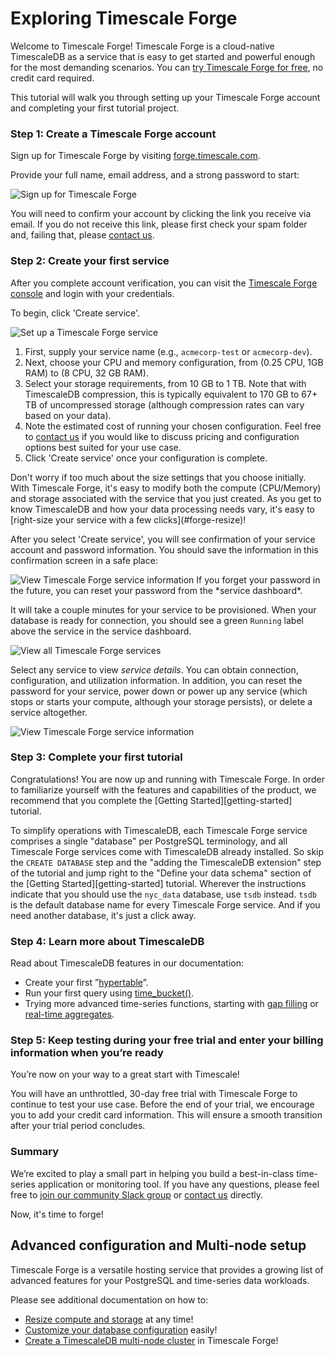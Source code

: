 # Exploring Timescale Forge

Welcome to Timescale Forge! Timescale Forge is a cloud-native TimescaleDB
as a service that is easy to get started and powerful enough for the most
demanding scenarios. You can
[try Timescale Forge for free][forge-signup], no credit card required.

This tutorial will walk you through setting up your Timescale Forge account and
completing your first tutorial project.

### Step 1: Create a Timescale Forge account [](step1-create-account)

Sign up for Timescale Forge by visiting [forge.timescale.com][forge-signup].

Provide your full name, email address, and a strong password to start:

<img class="main-content__illustration" src="https://assets.iobeam.com/images/docs/forge_images/timescale-forge-signup-page.png" alt="Sign up for Timescale Forge"/>

You will need to confirm your account by clicking the link you receive via
email. If you do not receive this link, please first check your spam folder
and, failing that, please [contact us][contact-timescale].

### Step 2: Create your first service [](step2-create-service)

 After you complete account verification, you can visit the
 [Timescale Forge console][forge-console] and login with your credentials.

 To begin, click 'Create service'.

<img class="main-content__illustration" src="https://assets.iobeam.com/images/docs/forge_images/timescale-forge-service-creation.png" alt="Set up a Timescale Forge service"/>

1. First, supply your service name (e.g., `acmecorp-test` or `acmecorp-dev`).
1. Next, choose your CPU and memory configuration, from (0.25 CPU, 1GB RAM) to
(8 CPU, 32 GB RAM).
1. Select your storage requirements, from 10 GB to 1 TB.  Note that with TimescaleDB
compression, this is typically equivalent to 170 GB to 67+ TB of uncompressed
storage (although compression rates can vary based on your data).
1. Note the estimated cost of running your chosen configuration. Feel free to
[contact us][contact-timescale] if you would like to discuss pricing and
configuration options best suited for your use case.
1. Click 'Create service' once your configuration is complete.

<highlight type="tip">
Don't worry if too much about the size settings that you choose initially. With
Timescale Forge, it's easy to modify both the compute (CPU/Memory) and storage
associated with the service that you just created. As you get to know
TimescaleDB and how your data processing needs vary, it's easy to
[right-size your service with a few clicks](#forge-resize)!
</highlight>

After you select 'Create service', you will see confirmation of your service account and
password information. You should save the information in this confirmation screen in
a safe place:

<img class="main-content__illustration" src="https://assets.iobeam.com/images/docs/forge_images/timescale-forge-service-confirmation.png" alt="View Timescale Forge service information"/>

<highlight type="warning">
 If you forget your password in the future, you can reset your password from the *service dashboard*.
</highlight>

It will take a couple minutes for your service to be provisioned. When your database is
ready for connection, you should see a green `Running` label above the service in the
service dashboard.

<img class="main-content__illustration" src="https://assets.iobeam.com/images/docs/forge_images/timescale-forge-service-dashboard.png" alt="View all Timescale Forge services"/>

Select any service to view *service details*. You can obtain connection,
configuration, and utilization information. In addition, you can reset the
password for your service, power down or power up any service (which stops
or starts your compute, although your storage persists), or delete
a service altogether.

<img class="main-content__illustration" src="https://assets.iobeam.com/images/docs/forge_images/timescale-forge-service-details.png" alt="View Timescale Forge service information"/>

### Step 3: Complete your first tutorial [](step3-tutorial)

Congratulations! You are now up and running with Timescale Forge. In order to
familiarize yourself with the features and capabilities of the product, we
recommend that you complete the [Getting Started][getting-started] tutorial.

To simplify operations with TimescaleDB, each Timescale Forge service comprises a
single "database" per PostgreSQL terminology, and all Timescale Forge services
come with TimescaleDB already installed. So skip the `CREATE DATABASE` step
and the "adding the TimescaleDB extension" step of the tutorial and
jump right to the "Define your data schema" section of the [Getting Started][getting-started]
tutorial. Wherever the instructions indicate that you should use the `nyc_data`
database, use `tsdb` instead. `tsdb` is the default database name for every
Timescale Forge service. And if you need another database, it's just a click away.

### Step 4: Learn more about TimescaleDB

Read about TimescaleDB features in our documentation:

- Create your first ”[hypertable][hypertable-info]”.
- Run your first query using [time_bucket()][time-bucket-info].
- Trying more advanced time-series functions, starting with [gap filling][gap-filling-info] or [real-time aggregates][aggregates-info].

### Step 5: Keep testing during your free trial and enter your billing information when you’re ready

You’re now on your way to a great start with Timescale!

You will have an unthrottled, 30-day free trial with Timescale Forge to
continue to test your use case. Before the end of your trial, we encourage you
to add your credit card information. This will ensure a smooth transition after
your trial period concludes.

### Summary

We’re excited to play a small part in helping you build a best-in-class
time-series application or monitoring tool. If you have any questions, please
feel free to [join our community Slack group][slack-info]
or [contact us][contact-timescale] directly.

Now, it's time to forge!

## Advanced configuration and Multi-node setup
Timescale Forge is a versatile hosting service that provides a growing list of
advanced features for your PostgreSQL and time-series data workloads.

Please see additional documentation on how to:
 * [Resize compute and storage][resize] at any time!
 * [Customize your database configuration][configuration] easily!
 * [Create a TimescaleDB multi-node cluster][multi-node] in Timescale Forge!

[forge-signup]: https://forge.timescale.com
[billing-info]: /forge/managing-billing-payments
[slack-info]: https://slack-login.timescale.com
[install-psql]: /how-to-guides/connecting/psql/
[hello-timescale]: /tutorials/tutorial-hello-timescale
[forge-console]: https://console.forge.timescale.com/login
[contact-timescale]: https://www.timescale.com/contact
[hypertable-info]: /how-to-guides/hypertables
[time-bucket-info]: /how-to-guides/query-data/advanced-analytic-queries#time-bucket
[gap-filling-info]: /how-to-guides/query-data/advanced-analytic-queries#gap-filling
[aggregates-info]: https://docs.timescale.com/latest/tutorials/continuous-aggs-tutorial
[resize]: /getting-started/exploring-forge/forge-resize
[configuration]: /getting-started/exploring-forge/forge-configuration
[multi-node]: /getting-started/exploring-forge/forge-multi-node

